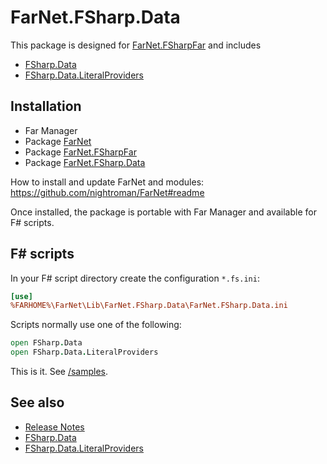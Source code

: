[/samples]: https://github.com/nightroman/FarNet.FSharp.Data/tree/main/samples
[FarNet.FSharpFar]: https://github.com/nightroman/FarNet/tree/main/FSharpFar
[FSharp.Data]: https://fsprojects.github.io/FSharp.Data/
[FSharp.Data.LiteralProviders]: https://github.com/tarmil/fsharp.data.literalproviders

# FarNet.FSharp.Data

This package is designed for [FarNet.FSharpFar] and includes

- [FSharp.Data]
- [FSharp.Data.LiteralProviders]

## Installation

- Far Manager
- Package [FarNet](https://www.nuget.org/packages/FarNet)
- Package [FarNet.FSharpFar](https://www.nuget.org/packages/FarNet.FSharpFar)
- Package [FarNet.FSharp.Data](https://www.nuget.org/packages/FarNet.FSharp.Data)

How to install and update FarNet and modules:\
https://github.com/nightroman/FarNet#readme

Once installed, the package is portable with Far Manager and available for F# scripts.

## F# scripts

In your F# script directory create the configuration `*.fs.ini`:

```ini
[use]
%FARHOME%\FarNet\Lib\FarNet.FSharp.Data\FarNet.FSharp.Data.ini
```

Scripts normally use one of the following:

```fsharp
open FSharp.Data
open FSharp.Data.LiteralProviders
```

This is it. See [/samples].

## See also

- [Release Notes](https://github.com/nightroman/FarNet.FSharp.Data/blob/main/Release-Notes.md)
- [FSharp.Data]
- [FSharp.Data.LiteralProviders]
